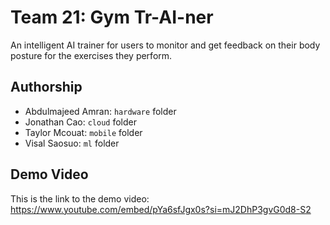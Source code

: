 # Team 21: Gym Tr-AI-ner
An intelligent AI trainer for users to monitor and get feedback on their body posture for the exercises they perform.

## Authorship
- Abdulmajeed Amran: `hardware` folder
- Jonathan Cao: `cloud` folder
- Taylor Mcouat: `mobile` folder
- Visal Saosuo: `ml` folder

## Demo Video
This is the link to the demo video: https://www.youtube.com/embed/pYa6sfJgx0s?si=mJ2DhP3gvG0d8-S2
